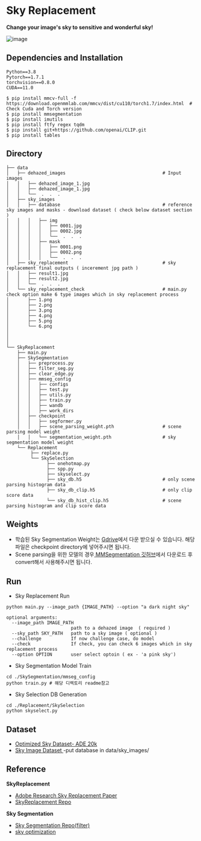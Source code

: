 # Sky Replacement
**Change your image's sky to sensitive and wonderful sky!**    

![image](https://user-images.githubusercontent.com/90104418/172551134-44e0c518-3156-494a-b9fc-e0813048ec82.png)

##  Dependencies and Installation
```
Python==3.8
Pytorch==1.7.1
torchvision==0.8.0
CUDA==11.0
```
```
$ pip install mmcv-full -f https://download.openmmlab.com/mmcv/dist/cu110/torch1.7/index.html  # Check Cuda and Torch version
$ pip install mmsegmentation
$ pip install imutils
$ pip install ftfy regex tqdm
$ pip install git+https://github.com/openai/CLIP.git
$ pip install tables 
```


## Directory
```
├── data
│   ├── dehazed_images                                    # Input images 
│   │   ├── dehazed_image_1.jpg
│   │   ├── dehazed_image_1.jpg
│   │   └──  .  .  .
│   ├── sky_images
│   │   ├── database                                      # reference sky images and masks - download dataset ( check below dataset section )
│   │   │   ├── img
│   │   │   │   ├── 0001.jpg
│   │   │   │   ├── 0002.jpg
│   │   │   │   └──  .  .  .
│   │   │   ├── mask
│   │   │   │   ├── 0001.png
│   │   │   │   ├── 0002.png
│   │   │   │   └──  .  .  .
│   ├── sky_replacement                                   # sky replacement final outputs ( incerement jpg path )
│   │   ├── result1.jpg
│   │   ├── result2.jpg
│   │   └──  .  .  .
│   └── sky_replacement_check                             # main.py check option make 6 type images which in sky replacement process
│       ├── 1.png
│       ├── 2.png
│       ├── 3.png
│       ├── 4.png
│       ├── 5.png
│       └── 6.png
│ 
│ 
│
└── SkyReplacement
    ├── main.py
    ├── SkySegmentation
    │   ├── preprocess.py
    │   ├── filter_seg.py
    │   ├── clear_edge.py
    │   ├── mmseg_config
    │   │   ├── configs
    │   │   ├── test.py
    │   │   ├── utils.py
    │   │   ├── train.py
    │   │   ├── wandb
    │   │   ├── work_dirs
    │   ├── checkpoint
    │   │   ├── segformer.py
    │   │   ├── scene_parsing_weight.pth                  # scene parsing model weight
    │   │   └── segmentation_weight.pth                   # sky segmentation model weight
    └── Replacement
         ├── replace.py
         └── SkySelection
               ├── onehotmap.py
               ├── spp.py
               ├── skyselect.py
               ├── sky_db.h5                              # only scene parsing histogram data
               ├── sky_db_clip.h5                         # only clip score data
               └── sky_db_hist_clip.h5                    # scene parsing histogram and clip score data
```
## Weights
- 학습된 Sky Segmentation Weight는 [Gdrive](https://drive.google.com/file/d/1uxf2Llbt0tEoatoIuVsEhqdA2ty6L7Zz/view?usp=sharing)에서 다운 받으실 수 있습니다. 해당 파일은 checkpoint directory에 넣어주시면 됩니다.
- Scene parsing을 위한 모델의 경우[ MMSegmentation 깃허브](https://github.com/open-mmlab/mmsegmentation/tree/master/configs/swin)에서 다운로드 후 convert해서 사용해주시면 됩니다.

## Run
* Sky Replacement Run
```
python main.py --image_path {IMAGE_PATH} --option "a dark night sky"
```
```
optional arguments:
  --image_path IMAGE_PATH
                        path to a dehazed image  ( required ) 
  --sky_path SKY_PATH   path to a sky image ( optional )
  --challenge           If now challenge case, do model
  --check               If check, you can check 6 images which in sky replacement process
  --option OPTION       user select optoin ( ex - 'a pink sky')
```

* Sky Segmentation Model Train
```
cd ./SkySegmentation/mmseg_config
python train.py # 해당 디렉토리 readme참고
```
* Sky Selection DB Generation
```
cd ./Replacement/SkySelection
python skyselect.py
```






## Dataset
- [Optimized Sky Dataset- ADE 20k](https://console.cloud.google.com/storage/browser/cvprw2020_sky_seg/public_data/)
- [Sky Image Dataset ](https://www.google.com/url?q=http%3A%2F%2Fvllab.ucmerced.edu%2Fytsai%2FSIGGRAPH16%2Fdatabase.zip&sa=D&sntz=1&usg=AOvVaw2zmA3AdJafXUARCFddv1pM) -put database in data/sky_images/ 
## Reference
**SkyReplacement**

- [Adobe Research Sky Replacement Paper](https://sites.google.com/site/yihsuantsai/research/siggraph16-sky)      
- [SkyReplacement Repo](https://github.com/HiveYuan/Sky-Replacement)

**Sky Segmentation**

- [Sky Segmentation Repo(filter)](https://github.com/OwYeong/SkySegmentationPython)     
- [sky optimization](https://github.com/google/sky-optimization)
